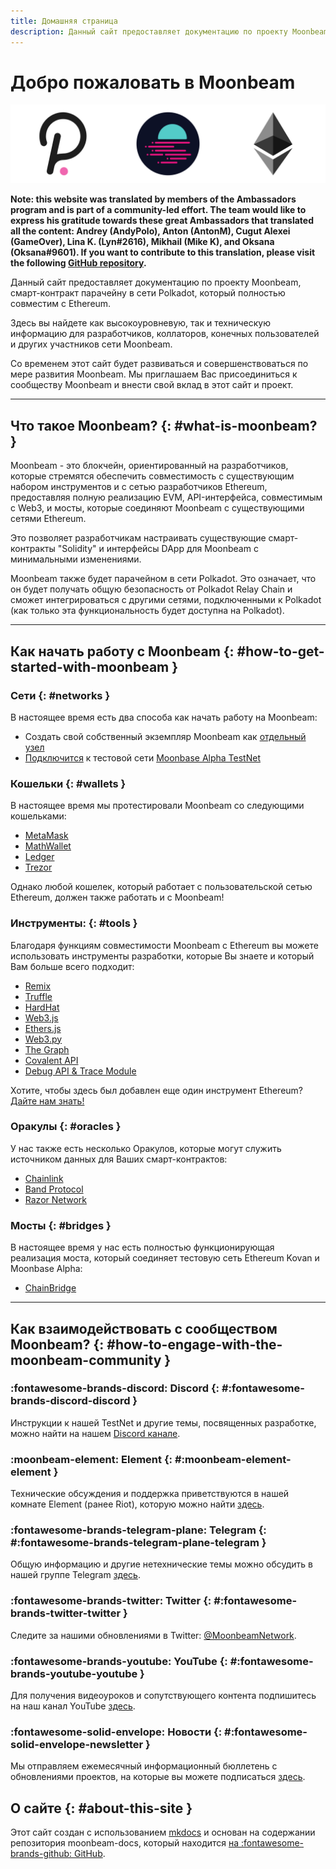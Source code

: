 ```yaml
---
title: Домашняя страница
description: Данный сайт предоставляет документацию по проекту Moonbeam, смарт-контракт парачейну в сети Polkadot, который полностью совместим с Ethereum.
---
```


# Добро пожаловать в Moonbeam

![Main Page Banner](/images/main-banner.png)

**Note: this website was translated by members of the Ambassadors program and is part of a community-led effort. The team would like to express his gratitude towards these great Ambassadors that translated all the content: Andrey (AndyPolo), Anton (AntonM), Cugut Alexei (GameOver), Lina K. (Lyn#2616), Mikhail (Mike K), and Oksana (Oksana#9601). If you want to contribute to this translation, please visit the following [GitHub repository](https://github.com/PureStake/moonbeam-docs-ru).**

Данный сайт предоставляет документацию по проекту Moonbeam, смарт-контракт парачейну в сети Polkadot, который полностью совместим с Ethereum. 

Здесь вы найдете как высокоуровневую, так и техническую информацию для разработчиков, коллаторов, конечных пользователей и других участников сети Moonbeam.

Со временем этот сайт будет развиваться и совершенствоваться по мере развития Moonbeam. Мы приглашаем Вас присоединиться к сообществу Moonbeam и внести свой вклад в этот сайт и проект.


---

## Что такое Moonbeam? {: #what-is-moonbeam? } 

Moonbeam - это блокчейн, ориентированный на разработчиков, которые стремятся обеспечить совместимость с существующим набором инструментов и с сетью разработчиков Ethereum, предоставляя полную реализацию EVM, API-интерфейса, совместимым с Web3, и мосты, которые соединяют Moonbeam с существующими сетями Ethereum.

Это позволяет разработчикам настраивать существующие смарт-контракты "Solidity" и интерфейсы DApp для Moonbeam с минимальными изменениями.

Moonbeam также будет парачейном в сети Polkadot. Это означает, что он будет получать общую безопасность от Polkadot Relay Chain  и сможет интегрироваться с другими сетями, подключенными к Polkadot (как только эта функциональность будет доступна на Polkadot).


---

## Как начать работу с Moonbeam {: #how-to-get-started-with-moonbeam }

### Сети {: #networks } 

В настоящее время есть два способа как начать работу на  Moonbeam: 

 - Создать свой собственный экземпляр Moonbeam как [отдельный узел](/getting-started/local-node/setting-up-a-node/)
 - [Подключится](/getting-started/moonbase/connect/) к тестовой сети [Moonbase Alpha TestNet](/networks/moonbase/)

### Кошельки {: #wallets } 

В настоящее время мы протестировали Moonbeam со следующими кошельками:

 - [MetaMask](/integrations/wallets/metamask/)
 - [MathWallet](/integrations/wallets/mathwallet/)
 - [Ledger](/integrations/wallets/ledger/)
 - [Trezor](/integrations/wallets/trezor/)

Однако любой кошелек, который работает с пользовательской сетью Ethereum, должен также работать и с Moonbeam!

### Инструменты: {: #tools } 

Благодаря функциям совместимости Moonbeam с Ethereum вы можете использовать инструменты разработки, которые Вы знаете и который Вам больше всего подходит:

 - [Remix](/integrations/remix/)
 - [Truffle](/integrations/trufflebox/)
 - [HardHat](/integrations/hardhat/)
 - [Web3.js](/integrations/ethlibraries/web3js/)
 - [Ethers.js](/integrations/ethlibraries/etherjs/)
 - [Web3.py](/integrations/ethlibraries/web3py/)
 - [The Graph](/integrations/indexers/thegraph/)
 - [Covalent API](/integrations/indexers/covalent/)
 - [Debug API & Trace Module](/integrations/debug-trace/)

 Хотите, чтобы здесь был добавлен еще один инструмент Ethereum? [Дайте нам знать!](https://discord.gg/PfpUATX)

### Оракулы {: #oracles } 

 У нас также есть несколько Оракулов, которые могут служить источником данных для Ваших смарт-контрактов:

 - [Chainlink](/integrations/oracles/chainlink/)
 - [Band Protocol](/integrations/oracles/band-protocol/)
 - [Razor Network](/integrations/oracles/razor-network/)

### Мосты {: #bridges } 

В настоящее время у нас есть полностью функционирующая реализация моста, который соединяет тестовую сеть Ethereum Kovan и Moonbase Alpha:

 - [ChainBridge](/integrations/bridges/ethereum/chainbridge/)

---

## Как взаимодействовать с сообществом Moonbeam? {: #how-to-engage-with-the-moonbeam-community }
### :fontawesome-brands-discord:  Discord {: #:fontawesome-brands-discord-discord } 
Инструкции к нашей TestNet и другие темы, посвященных разработке, можно найти на нашем [Discord канале](https://discord.gg/PfpUATX).

### :moonbeam-element:  Element {: #:moonbeam-element-element } 
Технические обсуждения и поддержка приветствуются в нашей комнате Element (ранее Riot), которую можно найти [здесь](https://app.element.io/#/room/#moonbeam:matrix.org).

### :fontawesome-brands-telegram-plane:  Telegram {: #:fontawesome-brands-telegram-plane-telegram } 
Общую информацию и другие нетехнические темы можно обсудить в нашей группе Telegram [здесь](https://t.me/Moonbeam_Official).

### :fontawesome-brands-twitter:  Twitter {: #:fontawesome-brands-twitter-twitter }
Следите за нашими обновлениями в Twitter: [@MoonbeamNetwork](https://twitter.com/MoonbeamNetwork).

### :fontawesome-brands-youtube:  YouTube {: #:fontawesome-brands-youtube-youtube }
Для получения видеоуроков и сопутствующего контента подпишитесь на наш канал YouTube [здесь](https://www.youtube.com/c/MoonbeamNetwork).

### :fontawesome-solid-envelope:  Новости {: #:fontawesome-solid-envelope-newsletter } 
Мы отправляем ежемесячный информационный бюллетень с обновлениями проектов, на которые вы можете подписаться [здесь](https://moonbeam.network/newsletter/).

## О сайте {: #about-this-site } 
Этот сайт создан с использованием [mkdocs](https://www.mkdocs.org/) и основан на содержании репозитория moonbeam-docs, который находится [на :fontawesome-brands-github: GitHub](https://github.com/PureStake/moonbeam-docs).

